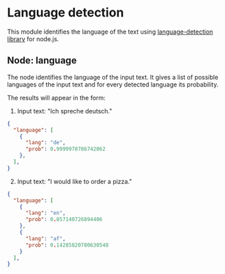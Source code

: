 # Language detection

This module identifies the language of the text using [language-detection library](https://github.com/newmsz/node-language-detection) for node.js.

## Node: language

The node identifies the language of the input text. It gives a list of possible languages of the input text and for every detected language its probability.

The results will appear in the form:


1. Input text: "Ich spreche deutsch."

```json
{
  "language": [
    {
      "lang": "de",
      "prob": 0.9999978786742062
    },
  ],
}
```


2. Input text: "I would like to order a pizza."

```json
{
  "language": [
    {
      "lang": "en",
      "prob": 0.857140726894406
    },
    {
      "lang": "af",
      "prob": 0.14285820780630548
    }
  ],
}
```
